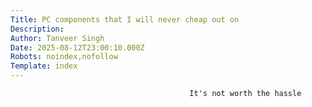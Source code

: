 ```yaml
---
Title: PC components that I will never cheap out on
Description: 
Author: Tanveer Singh
Date: 2025-08-12T23:00:10.000Z
Robots: noindex,nofollow
Template: index
---
```


                                            It's not worth the hassle 
                                        